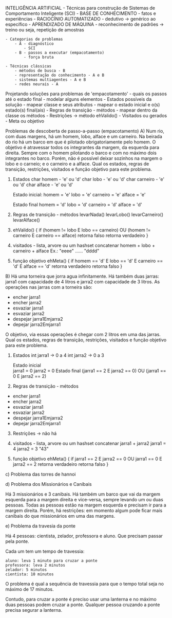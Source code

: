 INTELIGÊNCIA ARTIFICIAL
    - Técnicas para construção de Sistemas de Comportamento Inteligente (SCI)
        - BASE DE CONHECIMENTO
            - fatos e experiências
        - RACIOCÍNIO AUTOMATIZADO
            - dedutivo -> genérico ao específico
        - APRENDIZADO DE MÁQUINA
            - reconhecimento de padrões -> treino ou seja, repetição de amostras

    - Categorias de problemas
        - A - diagnóstico
            - SCI
        - B - passos a executar (empacotamento)
            - força bruta
    
    - Técnicas clássicas
        - métodos de busca - B
        - representação do conhecimento - A e B
        - sistemas multiagentes - A e B
        - redes neurais - A
        
Projetando soluções para problemas de 'empacotamento' - quais os passos até o estado final
    - modelar alguns elementos
        - Estados possíveis da solução
            - mapear classe e seus atributos
            - mapear o estado inicial e o(s) estado(s) final(ais)
        - Regras de transição - métodos
            -  mapear dentro da classe os métodos
        - Restrições -> método ehValido()
        - Visitados ou gerados
        - Meta ou objetivo

Problemas de descoberta de passo-a-passo (empacotamento)
A) Num rio, com duas margens, há um homem, lobo, alface e um carneiro. Na beirada do rio há um barco em que é pilotado obrigatoriamente pelo homem. O objetivo é atravessar todos os integrantes da margem, da esquerda para direita. Sempre com o homem pilotando o barco e com no máximo dois integrantes no barco. Porém, não é possível deixar sozinhos na margem o lobo e o carneio; e o carneiro e a alface.
Qual os estados, regras de transição, restrições, visitados e função objetivo para este problema.
1) Estados
    char homem - 'e' ou 'd'
    char lobo - 'e' ou 'd'
    char carneiro - 'e' ou 'd'
    char alface - 'e' ou 'd'

    Estado inicial:
        homem = 'e'
        lobo = 'e'
        carneiro = 'e'
        alface = 'e'

    Estado final
        homem = 'd'
        lobo = 'd'
        carneiro = 'd'
        alface = 'd'

2) Regras de transição - métodos
    levarNada()
    levarLobo()
    levarCarneiro()
    levarAlface()

3) ehValido() {
    if (homem != lobo E lobo == carneiro) OU (homem != carneiro E carneiro == alface)
        retorna falso
    retorna verdadeiro
}         

4) visitados - lista, arvore ou um hashset
    concatenar homem + lobo + carneiro + alface
    Ex.: "eeee" ...... "dddd"

        

5) função objetivo
    ehMeta() {
        if homem == 'd' E lobo == 'd' E carneiro == 'd' E alface == 'd'
            retorna verdadeiro
        retorna falso
    }
        
B) Há uma torneira que jorra agua infinitamente. Há também duas jarras: jarra1 com capacidade de 4 litros e jarra2 com capacidade de 3 litros. As operações nas jarras com a torneira são:
 - encher jarra1
 - encher jarra2
 - esvaziar jarra1
 - esvaziar jarra2
 - despejar jarra1Emjarra2
 - depejar jarra2Emjarra1

 O objetivo, via essas operações é chegar com 2 litros em uma das jarras. Qual os estados, regras de transição, restrições, visitados e função objetivo para este problema.

 1) Estados 
    int jarra1 -> 0 a 4
    int jarra2 -> 0 a 3

    Estado inicial  
        jarra1 = 0
        jarra2 = 0
    Estado final
        (jarra1 == 2 E jarra2 == 0) OU (jarra1 == 0 E jarra2 == 2)

2) Regras de transição - métodos
- encher jarra1
- encher jarra2
- esvaziar jarra1
- esvaziar jarra2
- despejar jarra1Emjarra2
- depejar jarra2Emjarra1

3) Restrições -> não há

4) visitados - lista, arvore ou um hashset
    concatenar jarra1 + jarra2
    jarra1 = 4
    jarra2 = 3
    "43"

5) função objetivo
ehMeta() {
    if jarra1 == 2 E jarra2 == 0 OU jarra1 == 0 E jarra2 == 2
        retorna verdadeiro
    retorna falso
}

c) Problema das torres de hannoi

d) Problema dos Missionários e Canibais

Há 3 missionários e 3 canibais. Há também um barco que vai da margem esquerda para a margem direita e vice-versa, sempre levando um ou duas pessoas. Todas as pessoas estão na margem esquerda e precisam ir para a margem direita. Porém, há restrições: em momento algum pode ficar mais canibais do que missionários em uma das margens.


e) Problema da travesia da ponte

Há 4 pessoas: cientista, zelador, professora e aluno. Que precisam passar pela ponte.

Cada um tem um tempo de travessia:

    aluno: leva 1 minuto para cruzar a ponte
    professora: leva 2 minutos
    zelador: 5 minutos
    cientista: 10 minutos

O problema é qual a sequência de travessia para que o tempo total seja no máximo de 17 minutos.

Contudo, para cruzar a ponte é preciso usar uma lanterna e no máximo duas pessoas podem cruzar a ponte. Qualquer pessoa cruzando a ponte precisa segurar a lanterna.
